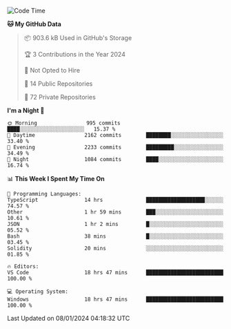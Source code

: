 <!--START_SECTION:waka-->
![Code Time](http://img.shields.io/badge/Code%20Time-5%2C091%20hrs%2034%20mins-blue)

**🐱 My GitHub Data** 

> 📦 903.6 kB Used in GitHub's Storage 
 > 
> 🏆 3 Contributions in the Year 2024
 > 
> 🚫 Not Opted to Hire
 > 
> 📜 14 Public Repositories 
 > 
> 🔑 72 Private Repositories 
 > 
**I'm a Night 🦉** 

```text
🌞 Morning                995 commits         ████░░░░░░░░░░░░░░░░░░░░░   15.37 % 
🌆 Daytime                2162 commits        ████████░░░░░░░░░░░░░░░░░   33.40 % 
🌃 Evening                2233 commits        █████████░░░░░░░░░░░░░░░░   34.49 % 
🌙 Night                  1084 commits        ████░░░░░░░░░░░░░░░░░░░░░   16.74 % 
```


📊 **This Week I Spent My Time On** 

```text
💬 Programming Languages: 
TypeScript               14 hrs              ███████████████████░░░░░░   74.57 % 
Other                    1 hr 59 mins        ███░░░░░░░░░░░░░░░░░░░░░░   10.61 % 
JSON                     1 hr 2 mins         █░░░░░░░░░░░░░░░░░░░░░░░░   05.52 % 
Bash                     38 mins             █░░░░░░░░░░░░░░░░░░░░░░░░   03.45 % 
Solidity                 20 mins             ░░░░░░░░░░░░░░░░░░░░░░░░░   01.85 % 

🔥 Editors: 
VS Code                  18 hrs 47 mins      █████████████████████████   100.00 % 

💻 Operating System: 
Windows                  18 hrs 47 mins      █████████████████████████   100.00 % 
```


 Last Updated on 08/01/2024 04:18:32 UTC
<!--END_SECTION:waka-->

